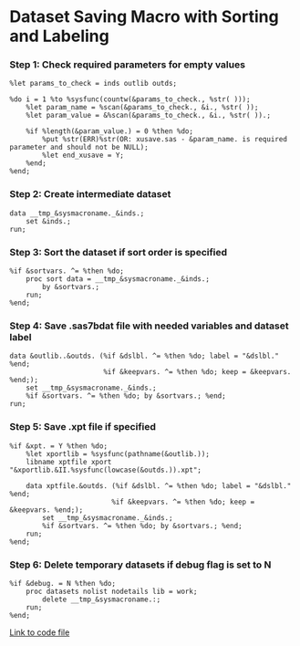 # Dataset Saving Macro with Sorting and Labeling

### Step 1: Check required parameters for empty values
```sas
%let params_to_check = inds outlib outds;

%do i = 1 %to %sysfunc(countw(&params_to_check., %str( )));
    %let param_name = %scan(&params_to_check., &i., %str( ));
    %let param_value = &%scan(&params_to_check., &i., %str( )).;

    %if %length(&param_value.) = 0 %then %do;
        %put %str(ERR)%str(OR: xusave.sas - &param_name. is required parameter and should not be NULL);
        %let end_xusave = Y;
    %end;
%end;
```

### Step 2: Create intermediate dataset
```sas
data __tmp_&sysmacroname._&inds.;
    set &inds.;
run;
```

### Step 3: Sort the dataset if sort order is specified
```sas
%if &sortvars. ^= %then %do;
    proc sort data = __tmp_&sysmacroname._&inds.;
        by &sortvars.;
    run;
%end;
```

### Step 4: Save .sas7bdat file with needed variables and dataset label
```sas
data &outlib..&outds. (%if &dslbl. ^= %then %do; label = "&dslbl." %end;
                       %if &keepvars. ^= %then %do; keep = &keepvars. %end;); 
    set __tmp_&sysmacroname._&inds.;
    %if &sortvars. ^= %then %do; by &sortvars.; %end;
run;
```

### Step 5: Save .xpt file if specified
```sas
%if &xpt. = Y %then %do;
    %let xportlib = %sysfunc(pathname(&outlib.));
    libname xptfile xport "&xportlib.&II.%sysfunc(lowcase(&outds.)).xpt";

    data xptfile.&outds. (%if &dslbl. ^= %then %do; label = "&dslbl." %end;
                         %if &keepvars. ^= %then %do; keep = &keepvars. %end;);
        set __tmp_&sysmacroname._&inds.;
        %if &sortvars. ^= %then %do; by &sortvars.; %end;
    run;
%end;
```

### Step 6: Delete temporary datasets if debug flag is set to N
```sas
%if &debug. = N %then %do;
    proc datasets nolist nodetails lib = work;
        delete __tmp_&sysmacroname.:;
    run;
%end;
``` 

[Link to code file](https://github.com/atorus-research/atorus-sas-macros/blob/dev/sas/global/xusave.sas)